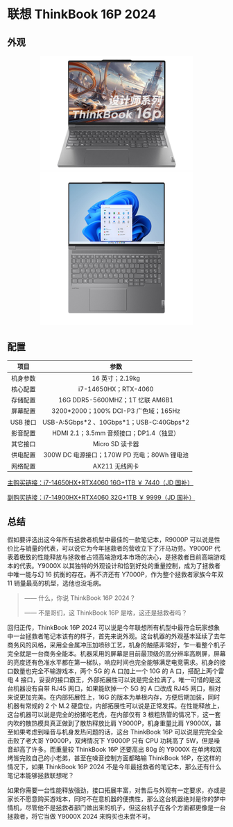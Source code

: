 # 联想 ThinkBook 16P 2024

## 外观

<div style="margin: 0 auto; text-align: center; width: 70%"><img src="./assets/联想ThinkBook 16P 2024.png" /></div>

<div style="margin: 0 auto; text-align: center; width: 70%"><img src="./assets/联想ThinkBook 16P 2024平.png" /></div>

## 配置

|   项目   |                    参数                     |
| :------: | :-----------------------------------------: |
| 机身参数 |               16 英寸；2.19kg               |
| 核心配置 |            i7-14650HX；RTX-4060             |
| 存储配置 |       16G DDR5-5600MHZ；1T 忆联 AM6B1       |
| 屏幕配置 |    3200\*2000；100% DCI-P3 广色域；165Hz    |
| USB 接口 | USB-A:5Gbps\*2 、10Gbps\*1；USB-C:40Gbps\*2 |
| 影音配置 |   HDMI 2.1；3.5mm 音频接口；DP1.4（独显）   |
| 其它接口 |               Micro SD 读卡器               |
| 供电配置 | 300W DC 电源接口；170W PD 充电；80Wh 锂电池 |
| 网络配置 |               AX211 无线网卡                |

[主购买链接：i7-14650HX+RTX4060 16G+1TB ￥ 7440（JD 国补）](https://3.cn/2b2-lBnT)

[副购买链接：i7-14900HX+RTX4060 32G+1TB ￥ 9999（JD 国补）](https://3.cn/2-b2lFIu)

## 总结

假如要评选出这今年所有拯救者机型中最佳的一款笔记本，R9000P 可以说是性价比与销量的代表，可以说它为今年拯救者的营收立下了汗马功劳。Y9000P 代表着极致的性能释放与拯救者占领高端游戏本市场的决心，是拯救者目前高端游戏本的代表。Y9000X 以其独特的外观设计和恰到好处的重量控制，成为了拯救者中唯一能与幻 16 抗衡的存在。再不济还有 Y7000P，作为整个拯救者家族今年双 11 销量最高的机型，选他也没毛病。

> —— 什么，你说 ThinkBook 16P 2024？
>
> —— 不是哥们，这 ThinkBook 16P 是啥，这还是拯救者吗？

回归正传，ThinkBook 16P 2024 可以说是今年联想所有机型中最符合玩家想象中一台拯救者笔记本该有的样子，首先来说外观。这台机器的外观基本延续了去年商务风的风格，采用全金属冲压加喷砂工艺，机身的触感非常好，乍一看整个机子完全就是一台商务全能本。机器采用的屏幕是目前最顶级的高分辨率高刷屏，屏幕的亮度还有色准水平都在第一梯队，响应时间也完全能够满足电竞需求。机身的接口数量也完全不输游戏本，两个 5G 的 A 口加上一个 10G 的 A 口，搭配上两个雷电 4 接口，妥妥的接口霸王，外部拓展性可以说是完全拉满了。唯一可惜的是这台机器没有自带 RJ45 网口，如果能砍掉一个 5G 的 A 口改成 RJ45 网口，相对来说更加完美。在内部拓展性上，16G 的版本为单根内存，方便后期加装，同时机器有常规的 2 个 M.2 硬盘位，内部拓展性可以说是正常发挥。在性能释放上，这台机器可以说是完全的扮猪吃老虎，在内部仅有 3 根粗热管的情况下，这一套内吹的散热模具真正做到了散热释放比肩 Y9000P，机身重量比肩 Y9000X，甚至如果考虑到噪音与机身发热问题的话，这台 ThinkBook 16P 可以说是完完全全击败了老大哥 Y9000P，双烤情况下 Y9000P 只有 CPU 功耗高了 5W，但是噪音却高了许多。而重量较 ThinkBook 16P 还要高出 80g 的 Y9000X 在单烤和双烤皆完败自己的小老弟，甚至在噪音控制方面都略输 ThinkBook 16P，在这样的情况下，如果 ThinkBook 16P 2024 不是今年最拯救者的笔记本，那么还有什么笔记本能够拯救联想呢？

如果你需要一台性能释放强劲，接口拓展丰富，对售后与外观有一定要求，亦或是家长不愿意购买游戏本，同时不在意机器的便携性，那么这台机器绝对是你的梦中情机，尽管他不是拯救者部门做出来的机子，但这台机子在各个方面都更像是一台拯救者，将它当做 Y9000X 2024 来购买也未尝不可。
